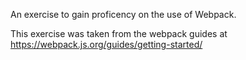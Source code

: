 An exercise to gain proficency on the use of Webpack.


This exercise was taken from the webpack guides at https://webpack.js.org/guides/getting-started/